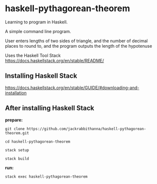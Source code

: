 # haskell-pythagorean-theorem

Learning to program in Haskell.

A simple command line program.

User enters lengths of two sides of triangle, and the number of decimal places to round to, and the program outputs the length of the hypotenuse

Uses the Haskell Tool Stack https://docs.haskellstack.org/en/stable/README/

## Installing Haskell Stack
https://docs.haskellstack.org/en/stable/GUIDE/#downloading-and-installation

## After installing Haskell Stack

**prepare:**

    git clone https://github.com/jackrabbithanna/haskell-pythagorean-theorem.git

    cd haskell-pythagorean-theorem

    stack setup

    stack build

**run:**
    
    stack exec haskell-pythagorean-theorem
